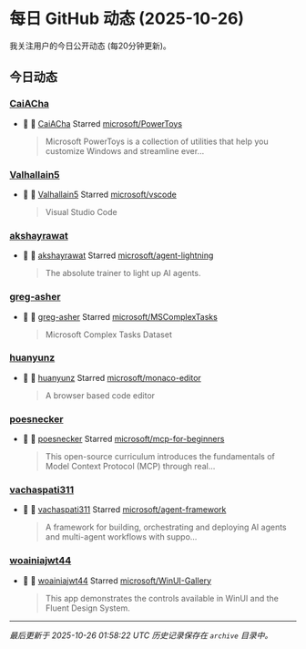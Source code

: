 # 每日 GitHub 动态 (2025-10-26)

我关注用户的今日公开动态 (每20分钟更新)。

## 今日动态

### [CaiACha](https://github.com/CaiACha)
- 🌟 👤 [CaiACha](https://github.com/CaiACha) Starred [microsoft/PowerToys](https://github.com/microsoft/PowerToys)
  > Microsoft PowerToys is a collection of utilities that help you customize Windows and streamline ever...

### [Valhallain5](https://github.com/Valhallain5)
- 🌟 👤 [Valhallain5](https://github.com/Valhallain5) Starred [microsoft/vscode](https://github.com/microsoft/vscode)
  > Visual Studio Code

### [akshayrawat](https://github.com/akshayrawat)
- 🌟 👤 [akshayrawat](https://github.com/akshayrawat) Starred [microsoft/agent-lightning](https://github.com/microsoft/agent-lightning)
  > The absolute trainer to light up AI agents.

### [greg-asher](https://github.com/greg-asher)
- 🌟 👤 [greg-asher](https://github.com/greg-asher) Starred [microsoft/MSComplexTasks](https://github.com/microsoft/MSComplexTasks)
  > Microsoft Complex Tasks Dataset

### [huanyunz](https://github.com/huanyunz)
- 🌟 👤 [huanyunz](https://github.com/huanyunz) Starred [microsoft/monaco-editor](https://github.com/microsoft/monaco-editor)
  > A browser based code editor

### [poesnecker](https://github.com/poesnecker)
- 🌟 👤 [poesnecker](https://github.com/poesnecker) Starred [microsoft/mcp-for-beginners](https://github.com/microsoft/mcp-for-beginners)
  > This open-source curriculum introduces the fundamentals of Model Context Protocol (MCP) through real...

### [vachaspati311](https://github.com/vachaspati311)
- 🌟 👤 [vachaspati311](https://github.com/vachaspati311) Starred [microsoft/agent-framework](https://github.com/microsoft/agent-framework)
  > A framework for building, orchestrating and deploying AI agents and multi-agent workflows with suppo...

### [woainiajwt44](https://github.com/woainiajwt44)
- 🌟 👤 [woainiajwt44](https://github.com/woainiajwt44) Starred [microsoft/WinUI-Gallery](https://github.com/microsoft/WinUI-Gallery)
  > This app demonstrates the controls available in WinUI and the Fluent Design System.


---
*最后更新于 2025-10-26 01:58:22 UTC*
*历史记录保存在 `archive` 目录中。*
